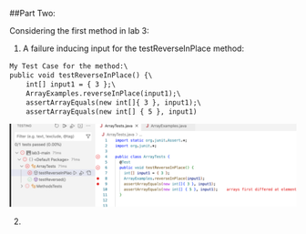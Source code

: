 ##Part Two:

Considering the first method in lab 3:


1. A failure inducing input for the testReverseInPlace method:

```
My Test Case for the method:\
public void testReverseInPlace() {\
    int[] input1 = { 3 };\
    ArrayExamples.reverseInPlace(input1);\
    assertArrayEquals(new int[]{ 3 }, input1);\
    assertArrayEquals(new int[] { 5 }, input1)
```
    
![Image](test.png)


2.
